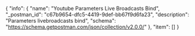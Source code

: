 {
  "info": {
    "name": "Youtube Parameters Live Broadcasts Bind",
    "_postman_id": "c67b9654-dfc5-4419-9def-bb67f9d6fa23",
    "description": "Parameters livebroadcasts bind",
    "schema": "https://schema.getpostman.com/json/collection/v2.0.0/"
  },
  "item": []
}